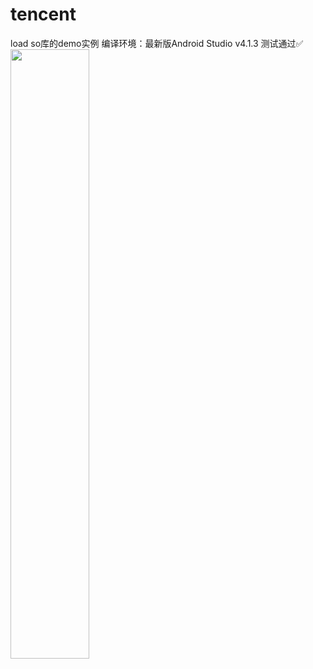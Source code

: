 # tencent
load so库的demo实例
编译环境：最新版Android Studio v4.1.3 测试通过✅
<img src="https://raw.githubusercontent.com/la0s/la0s.github.io/master/screenshots/Tencent.png" width="50%" height="50%">
